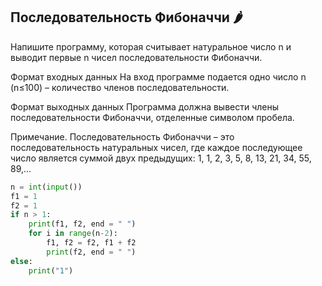 ## Последовательность Фибоначчи 🌶️
Напишите программу, которая считывает натуральное число n и выводит первые n чисел последовательности Фибоначчи.

Формат входных данных
На вход программе подается одно число n (n≤100) – количество членов последовательности.

Формат выходных данных
Программа должна вывести члены последовательности Фибоначчи, отделенные символом пробела.

Примечание. Последовательность Фибоначчи – это последовательность натуральных чисел, где каждое последующее число является суммой двух предыдущих: 1, 1, 2, 3, 5, 8, 13,  21, 34, 55, 89,…

```python
n = int(input())
f1 = 1
f2 = 1
if n > 1:
    print(f1, f2, end = " ")
    for i in range(n-2):
        f1, f2 = f2, f1 + f2
        print(f2, end = " ")
else:
    print("1")
```
